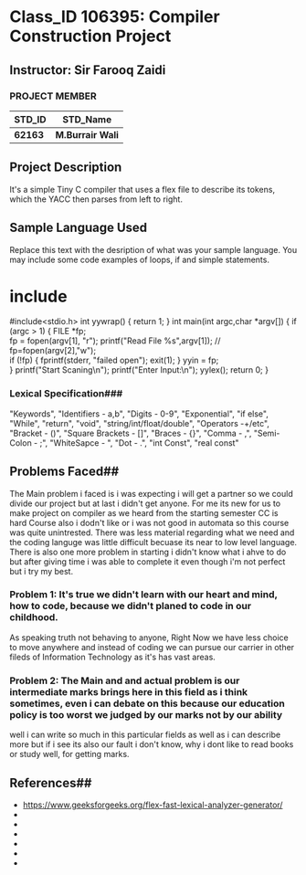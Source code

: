 # Class_ID 106395: Compiler Construction Project #
<!-- The 6-Digits is Our Course ID-->
## Instructor: Sir Farooq Zaidi 

### PROJECT MEMBER ###
STD_ID | STD_Name
------------ | -------------
**62163** | **M.Burrair Wali** 
<!--This is the Group Leader's Name and his ID in bold-->

## Project Description ##
It's a simple Tiny C compiler that uses a flex file to describe its tokens, which the YACC then parses from left to right.

## Sample Language Used ##
Replace this text with the desription of what was your sample language. You may include some code examples of loops, if and simple statements.

# include
#include<stdio.h>
int yywrap() {
    return 1;
}
int main(int argc,char *argv[])
{
if (argc > 1)
{
    FILE *fp;    
    fp = fopen(argv[1], "r");
	printf("Read File %s",argv[1]);
//    fp=fopen(argv[2],"w");     
    if (!fp)
    {
        fprintf(stderr, "failed open");
        exit(1);
    }
   yyin = fp;   
}
printf("Start Scaning\n");
printf("Enter Input:\n");
yylex();
return 0; 
}
                  
### Lexical Specification###
"Keywords", "Identifiers - a,b", "Digits - 0-9", "Exponential", "if else", "While", "return", "void", "string/int/float/double", "Operators -+/etc", "Bracket - ()", "Square Brackets - []", "Braces - {}", "Comma - ,", "Semi-Colon - ;", "WhiteSapce - ", "Dot - .", "int Const", "real const"

## Problems Faced##
The Main problem i faced is i was expecting i will get a partner so we could divide our project but at last i didn't get anyone. For me its new for us to make project on compiler as we heard from the starting semester CC is hard Course also i dodn't like or i was not good in automata so this course was quite unintrested. There was less material regarding what we need and the coding languge was little difficult becuase its near to low level language. There is also one more problem in starting i didn't know what i ahve to do but after giving time i was able to complete it even though i'm not perfect but i try my best.

### Problem 1: It's true we didn't learn with our heart and mind, how to code, because we didn't planed to code in our childhood. ###
As speaking truth not behaving to anyone, Right Now we have less choice to move anywhere and  instead of coding we can pursue our carrier in other fileds of Information Technology as it's has vast areas.

### Problem 2: The Main and and actual problem is our intermediate marks brings here in this field as i think sometimes, even i can debate on this because our education policy is too worst we judged by our marks not by our ability ###
well i can write so much in this particular fields as well as i can describe more but if i see its also our fault i don't know, why i dont like to read books or study well, for getting marks.
 

## References##
- https://www.geeksforgeeks.org/flex-fast-lexical-analyzer-generator/
- 
- 
- 
- 
-  
- 
